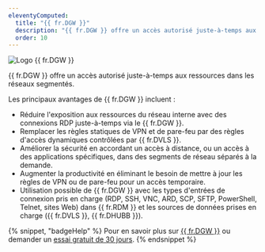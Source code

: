 ```yaml
---
eleventyComputed:
  title: "{{ fr.DGW }}"
  description: "{{ fr.DGW }} offre un accès autorisé juste-à-temps aux ressources dans les réseaux segmentés."
  order: 10
---
```

![Logo {{ fr.DGW }}](https://cdnweb.devolutions.net/images/projects/gateway/logos/gateway-color-shadow.svg)

{{ fr.DGW }} offre un accès autorisé juste-à-temps aux ressources dans les réseaux segmentés.

Les principaux avantages de {{ fr.DGW }} incluent :

* Réduire l'exposition aux ressources du réseau interne avec des connexions RDP juste-à-temps via le {{ fr.DGW }}.
* Remplacer les règles statiques de VPN et de pare-feu par des règles d'accès dynamiques contrôlées par {{ fr.DVLS }}.
* Améliorer la sécurité en accordant un accès à distance, ou un accès à des applications spécifiques, dans des segments de réseau séparés à la demande.
* Augmenter la productivité en éliminant le besoin de mettre à jour les règles de VPN ou de pare-feu pour un accès temporaire.
* Utilisation possible de {{ fr.DGW }} avec les types d'entrées de connexion pris en charge (RDP, SSH, VNC, ARD, SCP, SFTP, PowerShell, Telnet, sites Web) dans {{ fr.RDM }} et les sources de données prises en charge ({{ fr.DVLS }}, {{ fr.DHUBB }}).

{% snippet, "badgeHelp" %}
Pour en savoir plus sur [{{ fr.DGW }}](https://devolutions.net/gateway/) ou demander un [essai gratuit de 30 jours](https://devolutions.net/gateway/trial/).
{% endsnippet %}

